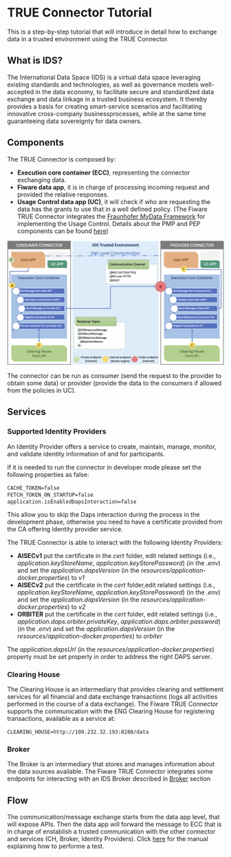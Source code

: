 # TRUE Connector Tutorial

This is a step-by-step tutorial that will introduce in detail how to exchange data in a trusted environment using the TRUE Connector.

## What is IDS?

The International Data Space (IDS) is a virtual data space leveraging existing standards and technologies, as well as governance models well-accepted in the data economy, to facilitate secure and standardized data exchange and data linkage in a trusted business ecosystem.
It thereby provides a basis for creating smart-service scenarios and facilitating innovative cross-company businessprocesses, while at the same time guaranteeing data sovereignty for data owners.

## Components

The TRUE Connector is composed by:

-   **Execution core container (ECC)**, representing the connector exchanging data.
-   **Fiware data app**, it is in charge of processing incoming request and provided the relative responses.
-   **Usage Control data app (UC)**, it will check if who are requesting the data has the grants to use that in a well defined policy.
	(The Fiware TRUE Connector integrates the [Fraunhofer MyData Framework](https://www.mydata-control.de/) for implementing the Usage Control. Details about the PMP and PEP components can be found [here](usage_control_rules.md))

![TRUE Connector Architecture](img/TRUE_Connector_Architecture.png?raw=true "TRUE Connector Architecture")

The connector can be run as consumer (send the request to the provider to obtain some data) or provider (provide the data to the consumers if allowed from the policies in UC).

## Services

### Supported Identity Providers
An Identity Provider offers a service to create, maintain, manage, monitor, and validate identity information of and for participants.

If it is needed to run the connector in developer mode please set the following properties as false:

```
CACHE_TOKEN=false
FETCH_TOKEN_ON_STARTUP=false
application.isEnabledDapsInteraction=false
```

This allow you to skip  the Daps interaction during the process in the development phase, otherwise you need to have a certificate provided from the CA offering Identity provider service.


The TRUE Connector is able to interact with the following Identity Providers:

* **AISECv1** put the certificate in the *cert* folder, edit related settings (i.e., *application.keyStoreName*, *application.keyStorePassword*) (in the *.env*) and set the *application.dapsVersion* (in the *resources/application-docker.properties*) to *v1*
* **AISECv2** put the certificate in the *cert* folder,edit related settings (i.e., *application.keyStoreName*, *application.keyStorePassword*) (in the *.env*) and set the *application.dapsVersion* (in the *resources/application-docker.properties*) to *v2*
* **ORBITER** put the certificate in the *cert* folder, edit related settings (i.e., *application.daps.orbiter.privateKey*, *application.daps.orbiter.password*) (in the *.env*) and set the *application.dapsVersion* (in the *resources/application-docker.properties*) to *orbiter*


The *application.dapsUrl* (in the *resources/application-docker.properties*) property must be set properly in order to address the right DAPS server.

### Clearing House
The Clearing House is an intermediary that provides clearing and settlement services for all financial and data exchange transactions (logs all activities performed in the course of a data exchange).
The Fiware TRUE Connector supports the communication with the ENG Clearing House for registering transactions, available as a service at:

```
CLEARING_HOUSE=http://109.232.32.193:8280/data
```

### Broker
The Broker is an intermediary that stores and manages information about the data sources available.
The Fiware TRUE Connector integrates some endpoints for interacting with an IDS Broker described in [Broker](https://github.com/Engineering-Research-and-Development/fiware-true-connector/blob/master/docs/broker.md) section

## Flow

The communication/message exchange starts from the data app level, that will expose APIs. Then the data app will forward the message to ECC that is in charge of enstablish a trusted communication with the other connector and services (CH, Broker, Identity Providers).
Click [here](user_and_programmers_manual.md) for the manual explaining how to performe a test.
